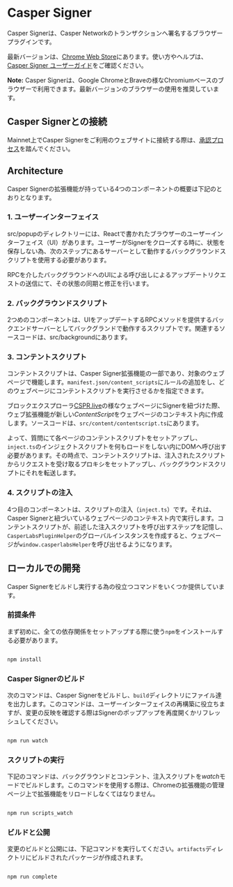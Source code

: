 # Casper Signer

Casper Signerは、Casper Networkのトランザクションへ署名するブラウザープラグインです。

最新バージョンは、[Chrome Web Store](https://chrome.google.com/webstore/detail/casperlabs-signer/djhndpllfiibmcdbnmaaahkhchcoijce)にあります。使い方やヘルプは、[Casper Signer ユーザーガイド](https://casper.blockchaintechlab.jp/casper-network/documentation/how-to/casper-signer%e3%83%a6%e3%83%bc%e3%82%b6%e3%83%bc%e3%82%ac%e3%82%a4%e3%83%89/)をご確認ください。

**Note:** Casper Signerは、Google ChromeとBraveの様なChromiumベースのブラウザーで利用できます。最新バージョンのブラウザーの使用を推奨しています。

## Casper Signerとの接続

Mainnet上でCasper Signerをご利用のウェブサイトに接続する際は、[承認プロセス](https://github.com/casper-ecosystem/signer/wiki/Casper-Signer-Whitelisting-Request-Guide)を踏んでください。

## Architecture 

Casper Signerの拡張機能が持っている4つのコンポーネントの概要は下記のとおりとなります。

### 1. ユーザーインターフェイス

src/popupのディレクトリーには、Reactで書かれたブラウザーのユーザーインターフェイス（UI）があります。ユーザーがSignerをクローズする時に、状態を保存しない為、次のステップにあるサーバーとして動作するバックグラウンドスクリプトを使用する必要があります。 

RPCを介したバックグラウンドへのUIによる呼び出しによるアップデートリクエストの送信にて、その状態の同期と修正を行います。

### 2. バックグラウンドスクリプト

2つめのコンポーネントは、UIをアップデートするRPCメソッドを提供するバックエンドサーバーとしてバックグランドで動作するスクリプトです。関連するソースコードは、src/backgroundにあります。

### 3. コンテントスクリプト

コンテントスクリプトは、Casper Signer拡張機能の一部であり、対象のウェブページで機能します。`manifest.json/content_scripts`にルールの追加をし、どのウェブページにコンテントスクリプトを実行させるかを指定できます。 

ブロックエクスプローラ[CSPR.live](https://cspr.live/)の様なウェブページにSignerを紐づけた際、ウェブ拡張機能が新しい*ContentScript*をウェブページのコンテキスト内に作成します。ソースコードは、`src/content/contentscript.ts`にあります。 

よって、質問にて各ページのコンテントスクリプトをセットアップし、`inject.ts`のインジェクトスクリプトを何もロードをしない内にDOMへ呼び出す必要があります。その時点で、コンテントスクリプトは、注入されたスクリプトからリクエストを受け取るプロキシをセットアップし、バックグラウンドスクリプトにそれを転送します。

### 4. スクリプトの注入

4つ目のコンポーネントは、スクリプトの注入（`inject.ts`）です。それは、Casper Signerと紐づいているウェブページのコンテキスト内で実行します。コンテントスクリプトが、前述した注入スクリプトを呼び出すステップを記憶し、`CasperLabsPluginHelper`のグローバルインスタンスを作成すると、ウェブページが`window.casperlabsHelper`を呼び出せるようになります。

## ローカルでの開発

Casper Signerをビルドし実行する為の役立つコマンドをいくつか提供しています。

### 前提条件

まず初めに、全ての依存関係をセットアップする際に使う`npm`をインストールする必要があります。

```bash

npm install

```

### Casper Signerのビルド

次のコマンドは、Casper Signerをビルドし、`build`ディレクトリにファイル達を出力します。このコマンドは、ユーザーインターフェイスの再構築に役立ちますが、変更の反映を確認する際はSignerのポップアップを再度開くかリフレッシュしてください。

```bash

npm run watch

```

### スクリプトの実行

下記のコマンドは、バックグラウンドとコンテント、注入スクリプトを*watch*モードでビルドします。このコマンドを使用する際は、Chromeの拡張機能の管理ページ上で拡張機能をリロードしなくてはなりません。

```bash

npm run scripts_watch

```

### ビルドと公開

変更のビルドと公開には、下記コマンドを実行してください。`artifacts`ディレクトリにビルドされたパッケージが作成されます。

```bash

npm run complete

```

